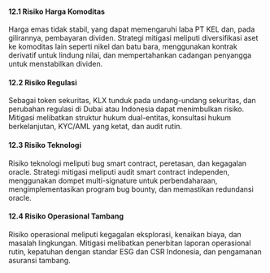 #### 12.1 Risiko Harga Komoditas
Harga emas tidak stabil, yang dapat memengaruhi laba PT KEL dan, pada gilirannya, pembayaran dividen. Strategi mitigasi meliputi diversifikasi aset ke komoditas lain seperti nikel dan batu bara, menggunakan kontrak derivatif untuk lindung nilai, dan mempertahankan cadangan penyangga untuk menstabilkan dividen.

#### 12.2 Risiko Regulasi
Sebagai token sekuritas, KLX tunduk pada undang-undang sekuritas, dan perubahan regulasi di Dubai atau Indonesia dapat menimbulkan risiko. Mitigasi melibatkan struktur hukum dual-entitas, konsultasi hukum berkelanjutan, KYC/AML yang ketat, dan audit rutin.

#### 12.3 Risiko Teknologi
Risiko teknologi meliputi bug smart contract, peretasan, dan kegagalan oracle. Strategi mitigasi meliputi audit smart contract independen, menggunakan dompet multi-signature untuk perbendaharaan, mengimplementasikan program bug bounty, dan memastikan redundansi oracle.

#### 12.4 Risiko Operasional Tambang
Risiko operasional meliputi kegagalan eksplorasi, kenaikan biaya, dan masalah lingkungan. Mitigasi melibatkan penerbitan laporan operasional rutin, kepatuhan dengan standar ESG dan CSR Indonesia, dan pengamanan asuransi tambang.